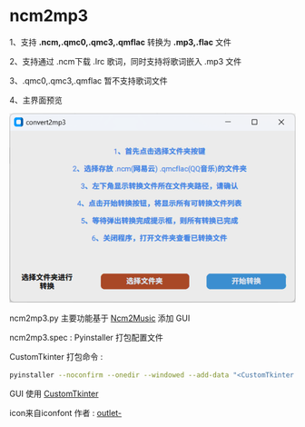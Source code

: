 
# ncm2mp3

1、支持 **.ncm,.qmc0,.qmc3,.qmflac** 转换为 **.mp3,.flac** 文件


2、支持通过 .ncm下载 .lrc 歌词，同时支持将歌词嵌入 .mp3 文件

3、.qmc0,.qmc3,.qmflac 暂不支持歌词文件

4、主界面预览

![img.png](img.png)


ncm2mp3.py 主要功能基于 [Ncm2Music](https://github.com/crmmc/Ncm2Music) 添加 GUI

ncm2mp3.spec : Pyinstaller 打包配置文件

CustomTkinter 打包命令 :

```bash
pyinstaller --noconfirm --onedir --windowed --add-data "<CustomTkinter Location>/customtkinter;customtkinter/"  -F "<Path to Python Script>"
```

GUI 使用 [CustomTkinter](https://github.com/TomSchimansky/CustomTkinter)

icon来自iconfont 作者 : [outlet-](https://www.iconfont.cn/user/detail?spm=a313x.7781069.0.d214f71f6&uid=166576&nid=s1KerORysH04#:~:text=%EE%98%B5-,%E7%88%B5%E5%A3%AB%E9%9F%B3%E4%B9%90,-%E6%95%B0%E9%87%8F%20%C2%A0%2020)



